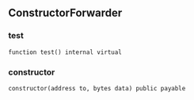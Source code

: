 ## ConstructorForwarder

### test

```solidity
function test() internal virtual
```

### constructor

```solidity
constructor(address to, bytes data) public payable
```

